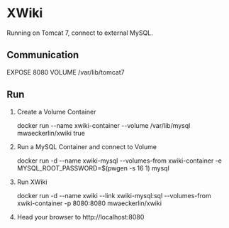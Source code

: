 # XWiki

Running on Tomcat 7, connect to external MySQL.

## Communication

EXPOSE 8080
VOLUME /var/lib/tomcat7

## Run

  1. Create a Volume Container

        docker run --name xwiki-container --volume /var/lib/mysql mwaeckerlin/xwiki true
  2. Run a MySQL Container and connect to Volume

        docker run -d --name xwiki-mysql --volumes-from xwiki-container -e MYSQL_ROOT_PASSWORD=$(pwgen -s 16 1) mysql
  3. Run XWiki

        docker run -d --name xwiki --link xwiki-mysql:sql --volumes-from xwiki-container -p 8080:8080 mwaeckerlin/xwiki
  4. Head your browser to http://localhost:8080
